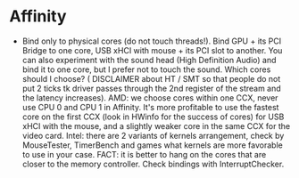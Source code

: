 # Affinity

- Bind only to physical cores (do not touch threads!). Bind GPU + its PCI Bridge to one core, USB xHCI with mouse + its PCI slot to another. You can also experiment with the sound head (High Definition Audio) and bind it to one core, but I prefer not to touch the sound. Which cores should I choose?  ( DISCLAIMER about HT / SMT so that people do not put 2 ticks tk driver passes through the 2nd register of the stream and the latency increases). AMD: we choose cores within one CCX, never use CPU 0 and CPU 1 in Affinity. It's more profitable to use the fastest core on the first CCX (look in HWinfo for the success of cores) for USB xHCI with the mouse, and a slightly weaker core in the same CCX for the video card. Intel: there are 2 variants of kernels arrangement, check by MouseTester, TimerBench and games what kernels are more favorable to use in your case. FACT: it is better to hang on the cores that are closer to the memory controller. Check bindings with InterruptChecker.
